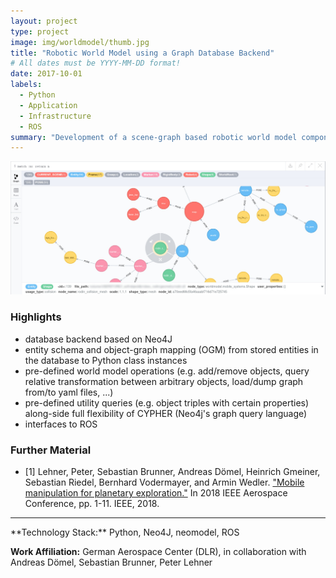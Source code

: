 ```yaml
---
layout: project
type: project
image: img/worldmodel/thumb.jpg
title: "Robotic World Model using a Graph Database Backend"
# All dates must be YYYY-MM-DD format!
date: 2017-10-01
labels:
  - Python
  - Application
  - Infrastructure
  - ROS
summary: "Development of a scene-graph based robotic world model component used for storing and querying information about task-relevant objects in the robot's environment."
---
```


<img class="img-fluid" src="../img/worldmodel/world_neo4j.jpg">

### Highlights
- database backend based on Neo4J
- entity schema and object-graph mapping (OGM) from stored entities in the database to Python class instances
- pre-defined world model operations (e.g. add/remove objects, query relative transformation between arbitrary objects, load/dump graph from/to yaml files, ...)
- pre-defined utility queries (e.g. object triples with certain properties) along-side full flexibility of CYPHER (Neo4j's graph query language)
- interfaces to ROS

### Further Material
- [1] Lehner, Peter, Sebastian Brunner, Andreas Dömel, Heinrich Gmeiner, Sebastian Riedel, Bernhard Vodermayer, and Armin Wedler. <a href="https://ieeexplore.ieee.org/abstract/document/8396726/">"Mobile manipulation for planetary exploration."</a> In 2018 IEEE Aerospace Conference, pp. 1-11. IEEE, 2018.

<hr>
**Technology Stack:** Python, Neo4J, neomodel, ROS

**Work Affiliation:** German Aerospace Center (DLR), in collaboration with Andreas Dömel, Sebastian Brunner, Peter Lehner
